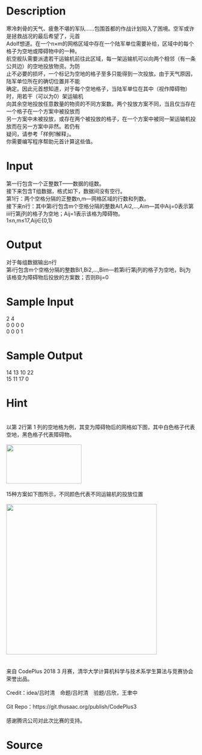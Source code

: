 
# Description

<div class="content"><div>寒冷刺骨的天气、疲惫不堪的军队……包围首都的作战计划陷入了困境。空军或许是拯救战况的最后希望了，元首</div>
<div>Adolf想道。在一个n×m的网格区域中存在一个陆军单位需要补给，区域中的每个格子为空地或障碍物中的一种。</div>
<div>航空舰队需要派遣若干运输机前往此区域，每一架运输机可以向两个相邻（有一条公共边）的空地投放物资。为防</div>
<div>止不必要的损坏，一个标记为空地的格子至多只能得到一次投放。由于天气原因，陆军单位所在的确切位置并不能</div>
<div>确定。因此元首想知道，对于每个空地格子，当陆军单位在其中（视作障碍物）时，用若干（可以为0）架运输机</div>
<div>向其余空地投放任意数量的物资的不同方案数。两个投放方案不同，当且仅当存在一个格子在一个方案中被投放而</div>
<div>另一方案中未被投放，或存在两个被投放的格子，在一个方案中被同一架运输机投放而在另一方案中非然。若仍有</div>
<div>疑问，请参考「样例1解释」。</div>
<div>你需要编写程序帮助元首计算这些值。</div>
<div></div>
<p></p></div>

# Input

<div class="content"><div>第一行包含一个正整数T——数据的组数。</div>
<div>接下来包含T组数据，格式如下，数据间没有空行。</div>
<div>第1行：两个空格分隔的正整数n,m—网格区域的行数和列数。</div>
<div>接下来n行：其中第i行包含m个空格分隔的整数Ai1,Ai2,…,Aim—其中Aij=0表示第iii行第j列的格子为空地；Aij=1表示该格为障碍物。</div>
<div>1≤n,m≤17,Aij∈{0,1}</div>
<div></div>
<p></p></div>

# Output

<div class="content"><div>对于每组数据输出n行</div>
<div>第i行包含m个空格分隔的整数Bi1,Bi2,…,Bim—若第i行第j列的格子为空地，Bij为该格变为障碍物后投放的方案数；否则Bij=0</div>
<div></div>
<p></p></div>

# Sample Input

<div class="content"><span class="sampledata">2 4<br/>
0 0 0 0<br/>
0 0 0 1</span></div>

# Sample Output

<div class="content"><span class="sampledata">14 13 10 22<br/>
15 11 17 0</span></div>

# Hint

<div class="content"><p></p><div><br/>
<div>以第 2行第 1 列的空地格为例，其变为障碍物后的网格如下图，其中白色格子代表空地，黑色格子代表障碍物。</div><br/>
<div><img src="/source/bzoj/5205/img/aHR0cHM6Ly9seWRzeS5jb20vSnVkZ2VPbmxpbmUvdXBsb2FkLzIwMTgwMy8xKDEpLnBuZw==.png" width="200" height="104" alt=""/></div><br/>
<div>15种方案如下图所示，不同颜色代表不同运输机的投放位置</div><br/>
<div><img src="/source/bzoj/5205/img/aHR0cHM6Ly9seWRzeS5jb20vSnVkZ2VPbmxpbmUvdXBsb2FkLzIwMTgwMy8yLnBuZw==.png" width="400" height="400" alt=""/></div><br/>
</div><br/>
<div>来自 CodePlus 2018 3 月赛，清华大学计算机科学与技术系学生算法与竞赛协会 荣誉出品。</div><br/>
<div>Credit：idea/吕时清　命题/吕时清　验题/吕欣，王聿中</div><br/>
<div>Git Repo：https://git.thusaac.org/publish/CodePlus3</div><br/>
<div>感谢腾讯公司对此次比赛的支持。</div><p></p></div>

# Source

<div class="content"><p><a href="problemset.php?search="></a></p></div>

